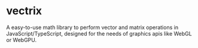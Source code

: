 # vectrix

A easy-to-use math library to perform vector and matrix operations in JavaScript/TypeScript, designed for the needs of graphics apis like WebGL or WebGPU.

